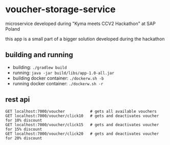 # voucher-storage-service
microservice developed during "Kyma meets CCV2 Hackathon" at SAP Poland

this app is a small part of a bigger solution developed during the hackathon

## building and running

- building: `./gradlew build`
- running: `java -jar build/libs/app-1.0-all.jar`
- building docker container: `./dockerw.sh -b`
- running docker container: `./dockerw.sh -r`

## rest api

```
GET localhost:7000/voucher           # gets all available vouchers
GET localhost:7000/voucher/click10   # gets and deactivates voucher for 10% discount
GET localhost:7000/voucher/click15   # gets and deactivates voucher for 15% discount
GET localhost:7000/voucher/click20   # gets and deactivates voucher for 20% discount
```

